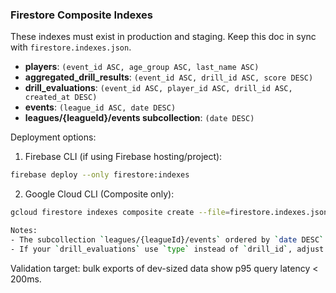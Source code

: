 ### Firestore Composite Indexes

These indexes must exist in production and staging. Keep this doc in sync with `firestore.indexes.json`.

- **players**: `(event_id ASC, age_group ASC, last_name ASC)`
- **aggregated_drill_results**: `(event_id ASC, drill_id ASC, score DESC)`
- **drill_evaluations**: `(event_id ASC, player_id ASC, drill_id ASC, created_at DESC)`
- **events**: `(league_id ASC, date DESC)`
- **leagues/{leagueId}/events subcollection**: `(date DESC)`

Deployment options:

1) Firebase CLI (if using Firebase hosting/project):

```bash
firebase deploy --only firestore:indexes
```

2) Google Cloud CLI (Composite only):

```bash
gcloud firestore indexes composite create --file=firestore.indexes.json

Notes:
- The subcollection `leagues/{leagueId}/events` ordered by `date DESC` relies on a single-field index, which Firestore maintains automatically. No composite is required for that sort.
- If your `drill_evaluations` use `type` instead of `drill_id`, adjust the index or migrate the field for consistency.
```

Validation target: bulk exports of dev-sized data show p95 query latency < 200ms.


